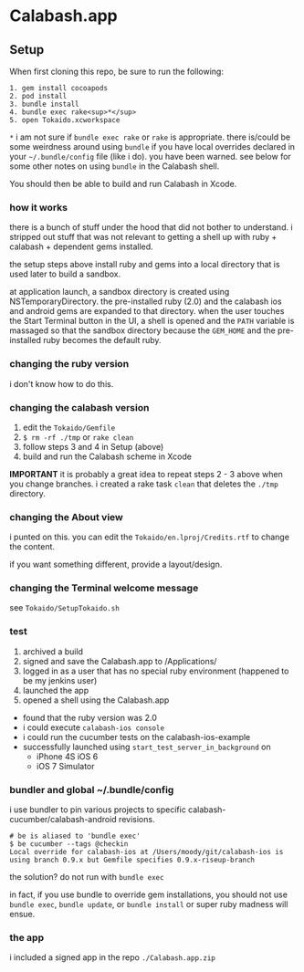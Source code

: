 # Calabash.app

## Setup

When first cloning this repo, be sure to run the following:

    1. gem install cocoapods
    2. pod install
    3. bundle install
    4. bundle exec rake<sup>*</sup>
    5. open Tokaido.xcworkspace

`*` i am not sure if `bundle exec rake` or `rake` is appropriate.  there is/could be some weirdness around using `bundle` if you have local overrides declared in your `~/.bundle/config` file (like i do).  you have been warned.  see below for some other notes on using `bundle` in the Calabash shell.

You should then be able to build and run Calabash in Xcode.

### how it works

there is a bunch of stuff under the hood that did not bother to understand.  i stripped out stuff that was not relevant to getting a shell up with ruby + calabash + dependent gems installed.

the setup steps above install ruby and gems into a local directory that is used later to build a sandbox.

at application launch, a sandbox directory is created using NSTemporaryDirectory.  the pre-installed ruby (2.0) and the calabash ios and android gems are expanded to that directory.  when the user touches the Start Terminal button in the UI, a shell is opened and the `PATH` variable is massaged so that the sandbox directory because the `GEM_HOME` and the pre-installed ruby becomes the default ruby.

### changing the ruby version

i don't know how to do this.

### changing the calabash version

1. edit the `Tokaido/Gemfile` 
2. `$ rm -rf ./tmp` or `rake clean`
3. follow steps 3 and 4 in Setup (above)
4. build and run the Calabash scheme in Xcode

**IMPORTANT** it is probably a great idea to repeat steps 2 - 3 above when you change branches.  i created a rake task `clean` that deletes the `./tmp` directory.


### changing the About view

i punted on this.  you can edit the `Tokaido/en.lproj/Credits.rtf`  to change the content.

if you want something different, provide a layout/design.

### changing the Terminal welcome message

see `Tokaido/SetupTokaido.sh`

### test

1. archived a build
2. signed and save the Calabash.app to /Applications/
3. logged in as a user that has no special ruby environment (happened to be my jenkins user)
4. launched the app 
5. opened a shell using the Calabash.app

* found that the ruby version was 2.0 
* i could execute `calabash-ios console`
* i could run the cucumber tests on the calabash-ios-example    
* successfully launched using `start_test_server_in_background` on
  - iPhone 4S iOS 6
  - iOS 7 Simulator

### bundler and global ~/.bundle/config

i use bundler to pin various projects to specific calabash-cucumber/calabash-android revisions.

```
# be is aliased to 'bundle exec'
$ be cucumber --tags @checkin
Local override for calabash-ios at /Users/moody/git/calabash-ios is using branch 0.9.x but Gemfile specifies 0.9.x-riseup-branch
```

the solution?  do not run with `bundle exec`

in fact, if you use bundle to override gem installations, you should not use `bundle exec`, `bundle update`, or `bundle install` or super ruby madness will ensue.

### the app

i included a signed app in the repo `./Calabash.app.zip`




